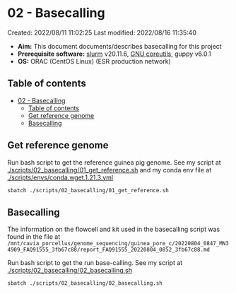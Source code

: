 # 02 - Basecalling

Created: 2022/08/11 11:02:25
Last modified: 2022/08/16 11:35:40

- **Aim:** This document documents/describes basecalling for this project
- **Prerequisite software:** [slurm](https://slurm.schedmd.com/overview.html) v20.11.6, [GNU coreutils](https://www.gnu.org/software/coreutils/), guppy v6.0.1
- **OS:** ORAC (CentOS Linux) (ESR production network)

## Table of contents

- [02 - Basecalling](#02---basecalling)
  - [Table of contents](#table-of-contents)
  - [Get reference genome](#get-reference-genome)
  - [Basecalling](#basecalling)

## Get reference genome

Run bash script to get the reference guinea pig genome. See my script at [./scripts/02_basecalling/01_get_reference.sh](https://github.com/leahkemp/guinea_pore_c/blob/main/scripts/02_basecalling/01_get_reference.sh) and my conda env file at [./scripts/envs/conda.wget.1.21.3.yml](https://github.com/leahkemp/guinea_pore_c/blob/main/scripts/envs/conda.wget.1.21.3.yml)

```bash
sbatch ./scripts/02_basecalling/01_get_reference.sh
```

## Basecalling

The information on the flowcell and kit used in the basecalling script was found in the file at `/mnt/cavia_porcellus/genome_sequencing/guinea_pore_c/20220804_0847_MN34909_FAQ91555_3fb67c88/report_FAQ91555_20220804_0852_3fb67c88.md`

Run bash script to get the run base-calling. See my script at [./scripts/02_basecalling/02_basecalling.sh](https://github.com/leahkemp/guinea_pore_c/blob/main/scripts/02_basecalling/02_basecalling.sh)

```bash
sbatch ./scripts/02_basecalling/02_basecalling.sh
```
